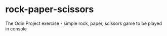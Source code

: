 # rock-paper-scissors

The Odin Project exercise - simple rock, paper, scissors game to be played in console
